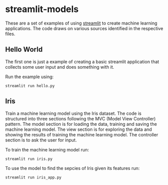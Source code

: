 # streamlit-models

These are a set of examples of using [streamlit](https://streamlit.io) to create machine learning applications. The code draws on various sources identified in the respective files.

## Hello World

The first one is just a example of creating a basic streamlit application that collects some user input and does something with it.

Run the example using:

```
streamlit run hello.py

```

## Iris

Train a machine learning model using the Iris dataset. The code is structured into three sections following the MVC (Model View Controller) pattern. The model section is for loading the data, training and saving the machine learning model. The view section is for exploring the data and showing the results of training the machine learning model. The controller section is to ask the user for input. 

To train the machine learning model run:

```
streamlit run iris.py
```

To use the model to find the sepcies of Iris given its features run:

```
streamlit run iris_app.py
```

